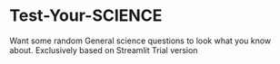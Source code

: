 # Test-Your-SCIENCE
Want some random General science questions to look what you know about. Exclusively based on Streamlit Trial version
